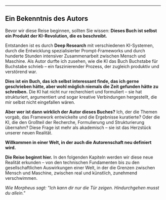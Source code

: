 ---

## Ein Bekenntnis des Autors

Bevor wir diese Reise beginnen, sollten Sie wissen: **Dieses Buch ist selbst ein Produkt der KI-Revolution, die es beschreibt.**

Entstanden ist es durch **Deep Research** mit verschiedenen KI-Systemen, durch die Entwicklung spezialisierter Prompt-Frameworks und durch hunderte Stunden intensiver Zusammenarbeit zwischen Mensch und Maschine. Als Autor durfte ich zusehen, wie die KI das Buch Buchstabe für Buchstabe schrieb – ein faszinierender Prozess, der zugleich produktiv und verstörend war.

**Dies ist ein Buch, das ich selbst interessant finde, das ich gerne geschrieben hätte, aber wohl möglich niemals die Zeit gefunden hätte zu schreiben.** Die KI hat nicht nur recherchiert und formuliert – sie hat strukturiert, argumentiert und sogar kreative Verbindungen hergestellt, die mir selbst nicht eingefallen wären.

**Aber wer ist dann wirklich der Autor dieses Buches?** Ich, der die Themen vorgab, das Framework entwickelte und die Ergebnisse kuratierte? Oder die KI, die den Großteil der Recherche, Formulierung und Strukturierung übernahm? Diese Frage ist mehr als akademisch – sie ist das Herzstück unserer neuen Realität.

**Willkommen in einer Welt, in der auch die Autorenschaft neu definiert wird.**

**Die Reise beginnt hier.** In den folgenden Kapiteln werden wir diese neue Realität erkunden – von den technischen Fundamenten bis zu den gesellschaftlichen Auswirkungen einer Welt, in der die Grenzen zwischen Mensch und Maschine, zwischen real und künstlich, zunehmend verschwimmen.

*Wie Morpheus sagt: "Ich kann dir nur die Tür zeigen. Hindurchgehen musst du allein."*